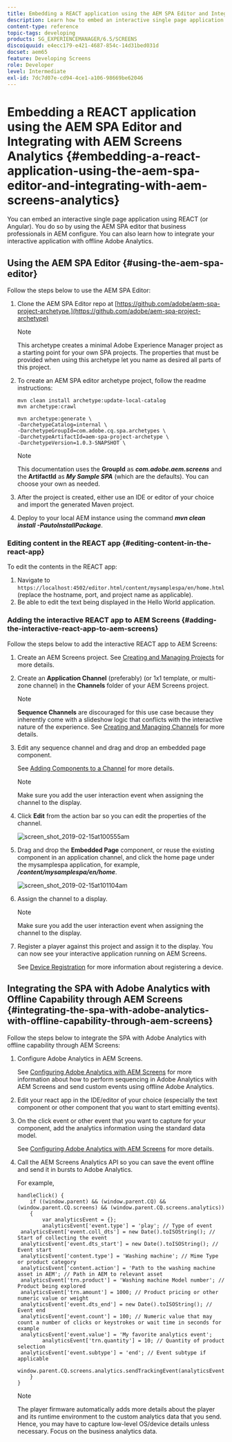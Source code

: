 ```yaml
---
title: Embedding a REACT application using the AEM SPA Editor and Integrating with AEM Screens Analytics
description: Learn how to embed an interactive single page application using REACT (or Angular) using the AEM SPA editor.
content-type: reference
topic-tags: developing
products: SG_EXPERIENCEMANAGER/6.5/SCREENS
discoiquuid: e4ecc179-e421-4687-854c-14d31bed031d
docset: aem65
feature: Developing Screens
role: Developer
level: Intermediate
exl-id: 7dc7d07e-cd94-4ce1-a106-98669be62046
---
```

# Embedding a REACT application using the AEM SPA Editor and Integrating with AEM Screens Analytics {#embedding-a-react-application-using-the-aem-spa-editor-and-integrating-with-aem-screens-analytics}

You can embed an interactive single page application using REACT (or Angular). You do so by using the AEM SPA editor that business professionals in AEM configure. You can also learn how to integrate your interactive application with offline Adobe Analytics.

## Using the AEM SPA Editor {#using-the-aem-spa-editor}

Follow the steps below to use the AEM SPA Editor:

1. Clone the AEM SPA Editor repo at [https://github.com/adobe/aem-spa-project-archetype.](https://github.com/adobe/aem-spa-project-archetype)

   >[!NOTE]
   >
   >This archetype creates a minimal Adobe Experience Manager project as a starting point for your own SPA projects. The properties that must be provided when using this archetype let you name as desired all parts of this project.

1. To create an AEM SPA editor archetype project, follow the readme instructions:

   ```
   mvn clean install archetype:update-local-catalog
   mvn archetype:crawl

   mvn archetype:generate \
   -DarchetypeCatalog=internal \
   -DarchetypeGroupId=com.adobe.cq.spa.archetypes \
   -DarchetypeArtifactId=aem-spa-project-archetype \
   -DarchetypeVersion=1.0.3-SNAPSHOT \
   ```

   >[!NOTE]
   >
   >This documentation uses the **GroupId** as ***com.adobe.aem.screens*** and the **ArtifactId** as ***My Sample SPA*** (which are the defaults). You can choose your own as needed.

1. After the project is created, either use an IDE or editor of your choice and import the generated Maven project.
1. Deploy to your local AEM instance using the command ***mvn clean install -PautoInstallPackage***.

### Editing content in the REACT app {#editing-content-in-the-react-app}

To edit the contents in the REACT app:

1. Navigate to `https://localhost:4502/editor.html/content/mysamplespa/en/home.html` (replace the hostname, port, and project name as applicable).
1. Be able to edit the text being displayed in the Hello World application.

### Adding the interactive REACT app to AEM Screens {#adding-the-interactive-react-app-to-aem-screens}

Follow the steps below to add the interactive REACT app to AEM Screens:

1. Create an AEM Screens project. See [Creating and Managing Projects](creating-a-screens-project.md) for more details.
1. Create an **Application Channel** (preferably) (or 1x1 template, or multi-zone channel) in the **Channels** folder of your AEM Screens project.

    >[!NOTE]
    >**Sequence Channels** are discouraged for this use case because they inherently come with a slideshow logic that conflicts with the interactive nature of the experience.
    >See [Creating and Managing Channels](managing-channels.md) for more details.

1. Edit any sequence channel and drag and drop an embedded page component.

   See [Adding Components to a Channel](adding-components-to-a-channel.md) for more details.

   >[!NOTE]
   >
   >Make sure you add the user interaction event when assigning the channel to the display.

1. Click **Edit** from the action bar so you can edit the properties of the channel.

   ![screen_shot_2019-02-15at100555am](assets/screen_shot_2019-02-15at100555am.png)

1. Drag and drop the **Embedded Page** component, or reuse the existing component in an application channel, and click the home page under the mysamplespa application, for example, ***/content/mysamplespa/en/home***.

   ![screen_shot_2019-02-15at101104am](assets/screen_shot_2019-02-15at101104am.png)

1. Assign the channel to a display.

    >[!NOTE]
    >Make sure you add the user interaction event when assigning the channel to the display.

1. Register a player against this project and assign it to the display. You can now see your interactive application running on AEM Screens.

   See [Device Registration](device-registration.md) for more information about registering a device.

## Integrating the SPA with Adobe Analytics with Offline Capability through AEM Screens {#integrating-the-spa-with-adobe-analytics-with-offline-capability-through-aem-screens}

Follow the steps below to integrate the SPA with Adobe Analytics with offline capability through AEM Screens:

1. Configure Adobe Analytics in AEM Screens.

   See [Configuring Adobe Analytics with AEM Screens](configuring-adobe-analytics-aem-screens.md) for more information about how to perform sequencing in Adobe Analytics with AEM Screens and send custom events using offline Adobe Analytics.

1. Edit your react app in the IDE/editor of your choice (especially the text component or other component that you want to start emitting events).
1. On the click event or other event that you want to capture for your component, add the analytics information using the standard data model.

   See [Configuring Adobe Analytics with AEM Screens](configuring-adobe-analytics-aem-screens.md) for more details.

1. Call the AEM Screens Analytics API so you can save the event offline and send it in bursts to Adobe Analytics.

   For example,

   ```
   handleClick() {
       if ((window.parent) && (window.parent.CQ) && (window.parent.CQ.screens) && (window.parent.CQ.screens.analytics))
       {
           var analyticsEvent = {};
           analyticsEvent['event.type'] = 'play'; // Type of event
    analyticsEvent['event.coll_dts'] = new Date().toISOString(); // Start of collecting the event
    analyticsEvent['event.dts_start'] = new Date().toISOString(); // Event start
    analyticsEvent['content.type'] = 'Washing machine'; // Mime Type or product category
    analyticsEvent['content.action'] = 'Path to the washing machine asset in AEM'; // Path in AEM to relevant asset
    analyticsEvent['trn.product'] = 'Washing machine Model number'; // Product being explored
    analyticsEvent['trn.amount'] = 1000; // Product pricing or other numeric value or weight
    analyticsEvent['event.dts_end'] = new Date().toISOString(); // Event end
    analyticsEvent['event.count'] = 100; // Numeric value that may count a number of clicks or keystrokes or wait time in seconds for example
    analyticsEvent['event.value'] = 'My favorite analytics event';
           analyticsEvent['trn.quantity'] = 10; // Quantity of product selection
    analyticsEvent['event.subtype'] = 'end'; // Event subtype if applicable
    window.parent.CQ.screens.analytics.sendTrackingEvent(analyticsEvent);
       }
   }
   ```

   >[!NOTE]
   >
   >The player firmware automatically adds more details about the player and its runtime environment to the custom analytics data that you send. Hence, you may have to capture low-level OS/device details unless necessary. Focus on the business analytics data.
